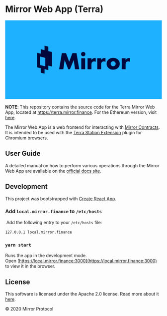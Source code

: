 

# Mirror Web App (Terra)

![Banner](banner.png)

**NOTE**: This repository contains the source code for the Terra Mirror Web App, located at https://terra.mirror.finance. For the Ethereum version, visit [here](https://github.com/mirror-protocol/terra-web-app).

The Mirror Web App is a web frontend for interacting with [Mirror Contracts](https://github.com/Mirror-Protocol/mirror-contracts). It is intended to be used with the [Terra Station Extension](https://terra.money/extension) plugin for Chromium browsers.

## User Guide

A detailed manual on how to perform various operations through the Mirror Web App are available on the [official docs site](https://docs.mirror.finance/user-guide/getting-started).

## Development

This project was bootstrapped with [Create React App](https://github.com/facebook/create-react-app).

### Add `local.mirror.finance` to `/etc/hosts`
​
Add the following entry to your `/etc/hosts` file:
​
```
127.0.0.1 local.mirror.finance
```

### `yarn start`

Runs the app in the development mode.<br>
Open [https://local.mirror.finance:3000](https://local.mirror.finance:3000) to view it in the browser.

## License

This software is licensed under the Apache 2.0 license. Read more about it [here](./LICENSE).

© 2020 Mirror Protocol
